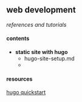 ## web development
*references and tutorials*

#### contents
- **static site with hugo**
	+ hugo-site-setup.md
	+ 






#### resources
[hugo quickstart](http://gohugo.io/overview/quickstart/)  
